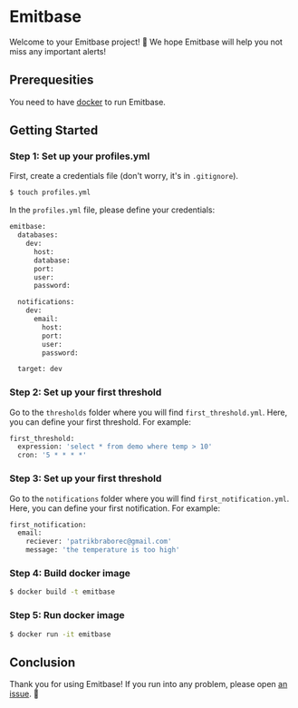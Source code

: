 # Emitbase

Welcome to your Emitbase project! 💪 We hope Emitbase will help you not miss any important alerts!

## Prerequesities 

You need to have [docker](https://www.docker.com/) to run Emitbase.

## Getting Started

### Step 1: Set up your profiles.yml

First, create a credentials file (don't worry, it's in `.gitignore`).

```bash
$ touch profiles.yml
```

In the `profiles.yml` file, please define your credentials:

```bash
emitbase:
  databases:
    dev:
      host:
      database:
      port:
      user:
      password:

  notifications:
    dev:
      email:
        host:
        port:
        user:
        password:

  target: dev
```

### Step 2: Set up your first threshold

Go to the `thresholds` folder where you will find `first_threshold.yml`. Here, you can define your first threshold. For example:

```bash
first_threshold:
  expression: 'select * from demo where temp > 10'
  cron: '5 * * * *'
```

### Step 3: Set up your first threshold

Go to the `notifications` folder where you will find `first_notification.yml`. Here, you can define your first notification. For example:

```bash
first_notification:
  email:
    reciever: 'patrikbraborec@gmail.com'
    message: 'the temperature is too high'
```

### Step 4: Build docker image

```bash
$ docker build -t emitbase
```

### Step 5: Run docker image

```bash
$ docker run -it emitbase
```

## Conclusion

Thank you for using Emitbase! If you run into any problem, please open [an issue](https://github.com/emitbase/emitbase-core/issues/new). 🙏 